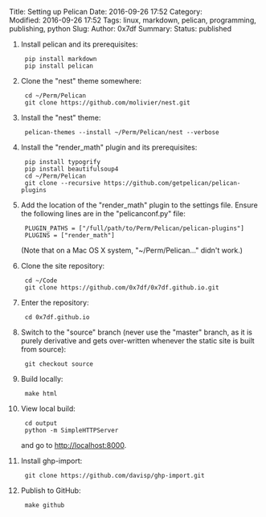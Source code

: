 Title: Setting up Pelican
Date: 2016-09-26 17:52
Category:  
Modified: 2016-09-26 17:52
Tags: linux, markdown, pelican, programming, publishing, python
Slug: 
Author: 0x7df
Summary: 
Status: published

1. Install pelican and its prerequisites:

        pip install markdown
        pip install pelican

1. Clone the "nest" theme somewhere:

        cd ~/Perm/Pelican
        git clone https://github.com/molivier/nest.git

1. Install the "nest" theme:

        pelican-themes --install ~/Perm/Pelican/nest --verbose

1. Install the "render_math" plugin and its prerequisites:

        pip install typogrify
        pip install beautifulsoup4
        cd ~/Perm/Pelican
        git clone --recursive https://github.com/getpelican/pelican-plugins

1. Add the location of the "render_math" plugin to the settings file. Ensure the
   following lines are in the "pelicanconf.py" file:

        PLUGIN_PATHS = ["/full/path/to/Perm/Pelican/pelican-plugins"]
        PLUGINS = ["render_math"]
   (Note that on a Mac OS X system, "~/Perm/Pelican..." didn't work.)

1. Clone the site repository:

        cd ~/Code
        git clone https://github.com/0x7df/0x7df.github.io.git

1. Enter the repository:

        cd 0x7df.github.io

1. Switch to the "source" branch (never use the "master" branch, as it is
   purely derivative and gets over-written whenever the static site is built
   from source):

        git checkout source

1. Build locally:

        make html

1. View local build:

        cd output
        python -m SimpleHTTPServer

    and go to [http://localhost:8000](http://localhost:8000).

1. Install ghp-import:

        git clone https://github.com/davisp/ghp-import.git

1. Publish to GitHub:

        make github

